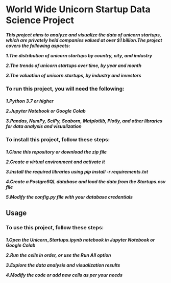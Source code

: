 **<h1>World Wide Unicorn Startup Data Science Project</h1>** 

<h5>This project aims to analyze and visualize the data of unicorn startups, which are privately held companies valued at over $1 billion.The project covers the following aspects:

1.The distribution of unicorn startups by country, city, and industry

2.The trends of unicorn startups over time, by year and month

3.The valuation of unicorn startups, by industry and investors</h5>

**<h3>To run this project, you will need the following:</h3>**

<h5>
1.Python 3.7 or higher

2.Jupyter Notebook or Google Colab

3.Pandas, NumPy, SciPy, Seaborn, Matplotlib, Plotly, and other libraries for data analysis and visualization</h5>

**<h3>To install this project, follow these steps:</h3>**

<h5>
1.Clone this repository or download the zip file

2.Create a virtual environment and activate it

3.Install the required libraries using pip install -r requirements.txt

4.Create a PostgreSQL database and load the data from the Startups.csv file

5.Modify the config.py file with your database credentials</h5>

**<h2>Usage</h2>**

**<h3>To use this project, follow these steps:</h3>**


<h5>
1.Open the Unicorn_Startups.ipynb notebook in Jupyter Notebook or Google Colab

2.Run the cells in order, or use the Run All option

3.Explore the data analysis and visualization results

4.Modify the code or add new cells as per your needs</h5>

